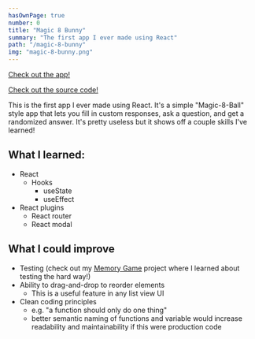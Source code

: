 ```yaml
---
hasOwnPage: true
number: 0
title: "Magic 8 Bunny"
summary: "The first app I ever made using React"
path: "/magic-8-bunny"
img: "magic-8-bunny.png"
---
```

[Check out the app!](https://magic-8-bunny.surge.sh)

[Check out the source code!](https://www.github.com/robobunny/magic-8-bunny)

This is the first app I ever made using React. It's a simple "Magic-8-Ball" style app that lets you fill in custom responses, ask a question, and get a randomized answer. It's pretty useless but it shows off a couple skills I've learned!

## What I learned:

* React
  * Hooks
    * useState
    * useEffect
* React plugins
  * React router
  * React modal

## What I could improve

* Testing (check out my [Memory Game](/projects/memory-game) project where I learned about testing the hard way!)
* Ability to drag-and-drop to reorder elements
  * This is a useful feature in any list view UI
* Clean coding principles
  * e.g. "a function should only do one thing"
  * better semantic naming of functions and variable would increase readability and maintainability if this were production code